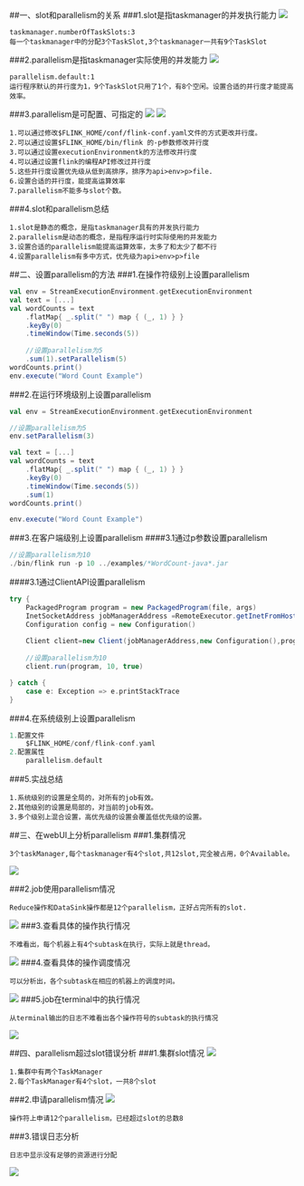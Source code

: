 ##一、slot和parallelism的关系
###1.slot是指taskmanager的并发执行能力
![](images/Snip20161127_77.png) 
```
taskmanager.numberOfTaskSlots:3
每一个taskmanager中的分配3个TaskSlot,3个taskmanager一共有9个TaskSlot
```

###2.parallelism是指taskmanager实际使用的并发能力
![](images/Snip20161127_78.png) 
```
parallelism.default:1 
运行程序默认的并行度为1，9个TaskSlot只用了1个，有8个空闲。设置合适的并行度才能提高效率。
```

###3.parallelism是可配置、可指定的
![](images/Snip20161127_80.png) 
![](images/Snip20161127_81.png) 
```
1.可以通过修改$FLINK_HOME/conf/flink-conf.yaml文件的方式更改并行度。
2.可以通过设置$FLINK_HOME/bin/flink 的-p参数修改并行度
3.可以通过设置executionEnvironmentk的方法修改并行度
4.可以通过设置flink的编程API修改过并行度
5.这些并行度设置优先级从低到高排序，排序为api>env>p>file.
6.设置合适的并行度，能提高运算效率
7.parallelism不能多与slot个数。
```
###4.slot和parallelism总结
```
1.slot是静态的概念，是指taskmanager具有的并发执行能力
2.parallelism是动态的概念，是指程序运行时实际使用的并发能力
3.设置合适的parallelism能提高运算效率，太多了和太少了都不行
4.设置parallelism有多中方式，优先级为api>env>p>file
```


##二、设置parallelism的方法
###1.在操作符级别上设置parallelism
```scala
val env = StreamExecutionEnvironment.getExecutionEnvironment
val text = [...]
val wordCounts = text
    .flatMap{ _.split(" ") map { (_, 1) } }
    .keyBy(0)
    .timeWindow(Time.seconds(5))
    
    //设置parallelism为5
    .sum(1).setParallelism(5)
wordCounts.print()
env.execute("Word Count Example")
```

###2.在运行环境级别上设置parallelism
```scala
val env = StreamExecutionEnvironment.getExecutionEnvironment

//设置parallelism为5
env.setParallelism(3)

val text = [...]
val wordCounts = text
    .flatMap{ _.split(" ") map { (_, 1) } }
    .keyBy(0)
    .timeWindow(Time.seconds(5))
    .sum(1)
wordCounts.print()

env.execute("Word Count Example")
```

###3.在客户端级别上设置parallelism
####3.1通过p参数设置parallelism
```scala
//设置parallelism为10
./bin/flink run -p 10 ../examples/*WordCount-java*.jar
```
####3.1通过ClientAPI设置parallelism
```scala
try {
    PackagedProgram program = new PackagedProgram(file, args)
    InetSocketAddress jobManagerAddress =RemoteExecutor.getInetFromHostport("localhost:6123")
    Configuration config = new Configuration()
    
    Client client=new Client(jobManagerAddress,new Configuration(),program.getUserCodeClassLoader())
    
    //设置parallelism为10
    client.run(program, 10, true)

} catch {
    case e: Exception => e.printStackTrace
}
```

###4.在系统级别上设置parallelism
```scala
1.配置文件
    $FLINK_HOME/conf/flink-conf.yaml
2.配置属性
    parallelism.default
```

###5.实战总结
```
1.系统级别的设置是全局的，对所有的job有效。
2.其他级别的设置是局部的，对当前的job有效。
3.多个级别上混合设置，高优先级的设置会覆盖低优先级的设置。
```
##三、在webUI上分析parallelism
###1.集群情况
```
3个taskManager,每个taskmanager有4个slot,共12slot,完全被占用，0个Available。
```
![](images/Snip20161127_92.png) 

###2.job使用parallelism情况
```
Reduce操作和DataSink操作都是12个parallelism，正好占完所有的slot.
```
![](images/Snip20161127_94.png) 
###3.查看具体的操作执行情况
```
不难看出，每个机器上有4个subtask在执行，实际上就是thread。
```
![](images/Snip20161127_96.png) 
###4.查看具体的操作调度情况
```
可以分析出，各个subtask在相应的机器上的调度时间。
```
![](images/Snip20161128_98.png) 
###5.job在terminal中的执行情况
```
从terminal输出的日志不难看出各个操作符号的subtask的执行情况
```
![](images/Snip20161128_99.png) 


##四、parallelism超过slot错误分析
###1.集群slot情况
![](images/Snip20161127_85.png) 
```
1.集群中有两个TaskManager
2.每个TaskManager有4个slot，一共8个slot
```

###2.申请parallelism情况
![](images/Snip20161127_87.png) 
```
操作符上申请12个parallelism，已经超过slot的总数8
```

###3.错误日志分析
```
日志中显示没有足够的资源进行分配
```
![](images/Snip20161127_89.png) 

